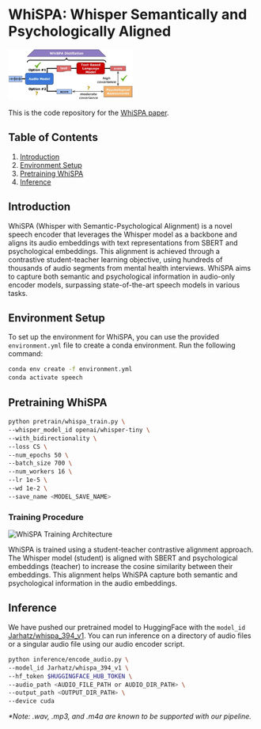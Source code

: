 # WhiSPA: Whisper Semantically and Psychologically Aligned

<img src="visuals/WhiSPA_Spirit_Figure.jpg" alt="WhiSPA Spirit Figure" width="50%"/>

This is the code repository for the [WhiSPA paper](https://arxiv.org/abs/2501.16344).

## Table of Contents

1. [Introduction](#intro)
2. [Environment Setup](#env)
3. [Pretraining WhiSPA](#pretrain)
4. [Inference](#inference)

<a id="intro"></a>

## Introduction

WhiSPA (Whisper with Semantic-Psychological Alignment) is a novel speech encoder that leverages the Whisper model as a backbone and aligns its audio embeddings with text representations from SBERT and psychological embeddings. This alignment is achieved through a contrastive student-teacher learning objective, using hundreds of thousands of audio segments from mental health interviews. WhiSPA aims to capture both semantic and psychological information in audio-only encoder models, surpassing state-of-the-art speech models in various tasks.

<a id="env"></a>

## Environment Setup

To set up the environment for WhiSPA, you can use the provided `environment.yml` file to create a conda environment. Run the following command:

```bash
conda env create -f environment.yml
conda activate speech
```

<a id="pretrain"></a>

## Pretraining WhiSPA

```bash
python pretrain/whispa_train.py \
--whisper_model_id openai/whisper-tiny \
--with_bidirectionality \
--loss CS \
--num_epochs 50 \
--batch_size 700 \
--num_workers 16 \
--lr 1e-5 \
--wd 1e-2 \
--save_name <MODEL_SAVE_NAME>
```

### Training Procedure

![WhiSPA Training Architecture](visuals/WhiSPA_Training_Procedure.jpg)

WhiSPA is trained using a student-teacher contrastive alignment approach. The Whisper model (student) is aligned with SBERT and psychological embeddings (teacher) to increase the cosine similarity between their embeddings. This alignment helps WhiSPA capture both semantic and psychological information in the audio embeddings.

<a id="inference"></a>

## Inference

We have pushed our pretrained model to HuggingFace with the `model_id` [Jarhatz/whispa_394_v1](https://huggingface.co/Jarhatz/whispa_394_v1). You can run inference on a directory of audio files or a singular audio file using our audio encoder script.

```bash
python inference/encode_audio.py \
--model_id Jarhatz/whispa_394_v1 \
--hf_token $HUGGINGFACE_HUB_TOKEN \
--audio_path <AUDIO_FILE_PATH or AUDIO_DIR_PATH> \
--output_path <OUTPUT_DIR_PATH> \
--device cuda
```

_\*Note: .wav, .mp3, and .m4a are known to be supported with our pipeline._
